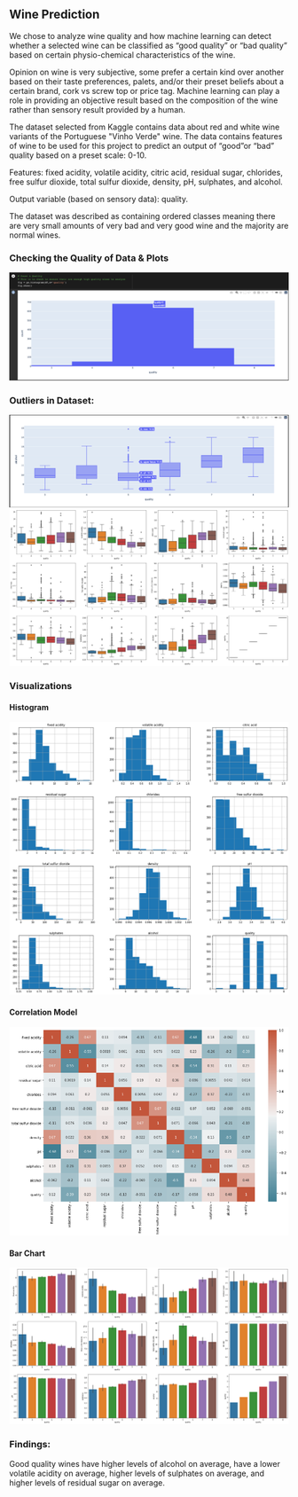 ## Wine Prediction

We chose to analyze wine quality and how machine learning can detect whether a selected wine can be classified as “good quality” or “bad quality” based on certain physio-chemical characteristics of the wine.

Opinion on wine is very subjective, some prefer a certain kind over another based on their taste preferences, palets, and/or their preset beliefs about a certain brand, cork vs screw top or price tag. Machine learning can play a role in providing an objective result based on the composition of the wine rather than sensory result provided by a human.

The dataset selected from Kaggle contains data about red and white wine variants of the Portuguese "Vinho Verde" wine. The data contains features of wine to be used for this project to predict an output of “good”or “bad” quality based on a preset scale: 0-10.

Features: fixed acidity, volatile acidity, citric acid, residual sugar, chlorides, free sulfur dioxide, total sulfur dioxide, density, pH, sulphates, and alcohol.

Output variable (based on sensory data): quality.

The dataset was described as containing ordered classes meaning there are very small amounts of very bad and very good wine and the majority are normal wines.


### Checking the Quality of Data & Plots
![Image](https://github.com/eggsnbacon97/BUTLER-PROJECT3-GROUPC/blob/main/images/quality_bar.png)

### Outliers in Dataset:
![Image](https://github.com/eggsnbacon97/BUTLER-PROJECT3-GROUPC/blob/main/images/alcohol_plotly_boxplot.png)
![Image](https://github.com/eggsnbacon97/BUTLER-PROJECT3-GROUPC/blob/main/images/boxplots.png)

### Visualizations

#### Histogram
![Image](https://github.com/eggsnbacon97/BUTLER-PROJECT3-GROUPC/blob/main/images/histograms.png)

#### Correlation Model
![Image](https://github.com/eggsnbacon97/BUTLER-PROJECT3-GROUPC/blob/main/images/correlation_model.png)

#### Bar Chart
![Image](https://github.com/eggsnbacon97/BUTLER-PROJECT3-GROUPC/blob/main/images/bar_charts.png)

### Findings:
Good quality wines have higher levels of alcohol on average, have a lower volatile acidity on average, higher levels of sulphates on average, and higher levels of residual sugar on average.
